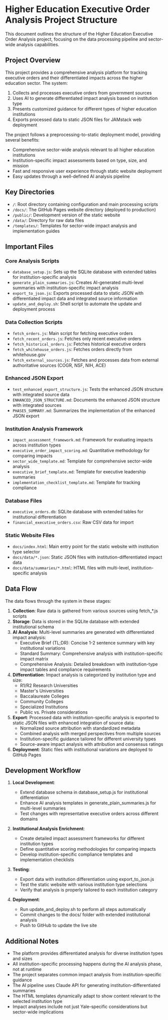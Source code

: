 # Higher Education Executive Order Analysis Project Structure

This document outlines the structure of the Higher Education Executive Order Analysis project, focusing on the data processing pipeline and sector-wide analysis capabilities.

## Project Overview

This project provides a comprehensive analysis platform for tracking executive orders and their differentiated impacts across the higher education sector. The system:

1. Collects and processes executive orders from government sources
2. Uses AI to generate differentiated impact analysis based on institution type
3. Presents customized guidance for different types of higher education institutions
4. Exports processed data to static JSON files for JAMstack web deployment

The project follows a preprocessing-to-static deployment model, providing several benefits:
- Comprehensive sector-wide analysis relevant to all higher education institutions
- Institution-specific impact assessments based on type, size, and mission
- Fast and responsive user experience through static website deployment
- Easy updates through a well-defined AI analysis pipeline

## Key Directories

- `/`: Root directory containing configuration and main processing scripts
- `/docs/`: The GitHub Pages website directory (deployed to production)
- `/public/`: Development version of the static website
- `/data/`: Directory for raw data files
- `/templates/`: Templates for sector-wide impact analysis and implementation guides

## Important Files

### Core Analysis Scripts

- `database_setup.js`: Sets up the SQLite database with extended tables for institution-specific analysis
- `generate_plain_summaries.js`: Creates AI-generated multi-level summaries with institution-specific impact analysis
- `export_to_json.js`: Exports processed data to static JSON with differentiated impact data and integrated source information
- `update_and_deploy.sh`: Shell script to automate the update and deployment process

### Data Collection Scripts

- `fetch_orders.js`: Main script for fetching executive orders
- `fetch_recent_orders.js`: Fetches only recent executive orders
- `fetch_historical_orders.js`: Fetches historical executive orders
- `fetch_whitehouse_orders.js`: Fetches orders directly from whitehouse.gov
- `fetch_external_sources.js`: Fetches and processes data from external authoritative sources (COGR, NSF, NIH, ACE)

### Enhanced JSON Export

- `test_enhanced_export_structure.js`: Tests the enhanced JSON structure with integrated source data
- `ENHANCED_JSON_STRUCTURE.md`: Documents the enhanced JSON structure with integrated sources
- `PHASE5_SUMMARY.md`: Summarizes the implementation of the enhanced JSON export

### Institution Analysis Framework

- `impact_assessment_framework.md`: Framework for evaluating impacts across institution types
- `executive_order_impact_scoring.md`: Quantitative methodology for comparing impacts
- `sector_wide_template.md`: Template for comprehensive sector-wide analysis
- `executive_brief_template.md`: Template for executive leadership summaries
- `implementation_checklist_template.md`: Template for tracking compliance

### Database Files

- `executive_orders.db`: SQLite database with extended tables for institutional differentiation
- `financial_executive_orders.csv`: Raw CSV data for import

### Static Website Files

- `docs/index.html`: Main entry point for the static website with institution type selector
- `docs/data/*.json`: Static JSON files with institution-differentiated impact data
- `docs/data/summaries/*.html`: HTML files with multi-level, institution-specific analysis

## Data Flow

The data flows through the system in these stages:

1. **Collection**: Raw data is gathered from various sources using fetch_*.js scripts
2. **Storage**: Data is stored in the SQLite database with extended institutional schema
3. **AI Analysis**: Multi-level summaries are generated with differentiated impact analysis:
   - Executive Brief (TL;DR): Concise 1-2 sentence summary with key institutional variations
   - Standard Summary: Comprehensive analysis with institution-specific impact matrix
   - Comprehensive Analysis: Detailed breakdown with institution-type impact tables and compliance requirements
4. **Differentiation**: Impact analysis is categorized by institution type and size:
   - R1/R2 Research Universities
   - Master's Universities
   - Baccalaureate Colleges
   - Community Colleges
   - Specialized Institutions
   - Public vs. Private considerations
5. **Export**: Processed data with institution-specific analysis is exported to static JSON files with enhanced integration of source data:
   - Normalized source attribution with standardized metadata
   - Combined analysis with merged perspectives from multiple sources
   - Institution-specific guidance tailored for different university types
   - Source-aware impact analysis with attribution and consensus ratings
6. **Deployment**: Static files with institutional variations are deployed to GitHub Pages

## Development Workflow

1. **Local Development**:
   - Extend database schema in database_setup.js for institutional differentiation
   - Enhance AI analysis templates in generate_plain_summaries.js for multi-level summaries
   - Test changes with representative executive orders across different domains

2. **Institutional Analysis Enrichment**:
   - Create detailed impact assessment frameworks for different institution types
   - Define quantitative scoring methodologies for comparing impacts
   - Develop institution-specific compliance templates and implementation checklists

3. **Testing**:
   - Export data with institution differentiation using export_to_json.js
   - Test the static website with various institution type selections
   - Verify that analysis is properly tailored to each institution category

4. **Deployment**:
   - Run update_and_deploy.sh to perform all steps automatically
   - Commit changes to the docs/ folder with extended institutional analysis
   - Push to GitHub to update the live site

## Additional Notes

- The platform provides differentiated analysis for diverse institution types and sizes
- All institution-specific processing happens during the AI analysis phase, not at runtime
- The project separates common impact analysis from institution-specific guidance
- The AI pipeline uses Claude API for generating institution-differentiated summaries
- The HTML templates dynamically adapt to show content relevant to the selected institution type
- Impact analyses include not just Yale-specific considerations but sector-wide implications
